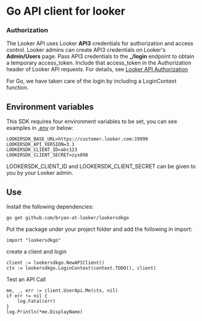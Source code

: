 # Go API client for looker

### Authorization  

The Looker API uses Looker **API3** credentials for authorization and access control. Looker admins can create API3 credentials on Looker's **Admin/Users** page. Pass API3 credentials to the **_/login** endpoint to obtain a temporary access_token. Include that access_token in the Authorization header of Looker API requests. For details, see [Looker API Authorization](https://looker.com/docs/r/api/authorization)  

For Go, we have taken care of the login by including a LoginContext function.

## Environment variables

This SDK requires four environment variables to be set, you can see examples in [.env](./env.example) or below:

```shell
LOOKERSDK_BASE_URL=https://customer.looker.com:19999
LOOKERSDK_API_VERSION=3.1
LOOKERSDK_CLIENT_ID=abc123
LOOKERSDK_CLIENT_SECRET=zyx098
```

LOOKERSDK_CLIENT_ID and LOOKERSDK_CLIENT_SECRET can be given to you by your Looker admin.

## Use

Install the following dependencies:

```shell
go get github.com/bryan-at-looker/lookersdkgo
```

Put the package under your project folder and add the following in import:

```golang
import "lookersdkgo"
```

create a client and login

```
client := lookersdkgo.NewAPIClient()
ctx := lookersdkgo.LoginContext(context.TODO(), client)
```

Test an API Call

```golang
me, _, err := client.UserApi.Me(ctx, nil)
if err != nil {
    log.Fatal(err)
}
log.Println(*me.DisplayName)
```